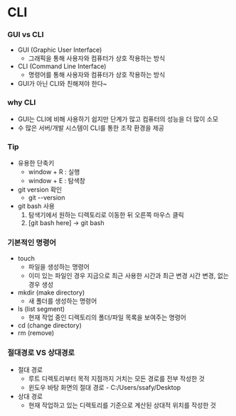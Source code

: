 # CLI



### GUI vs CLI

- GUI (Graphic User Interface)
    - 그래픽을 통해 사용자와 컴퓨터가 상호 작용하는 방식
- CLI (Command Line Interface)
    - 명령어를 통해 사용자와 컴퓨터가 상호 작용하는 방식
- GUI가 아닌 CLI와 친해져야 한다~



### why CLI

- GUI는 CLI에 비해 사용하기 쉽지만 단계가 많고 컴퓨터의 성능을 더 많이 소모
- 수 많은 서버/개발 시스템이 CLI를 통한 조작 환경을 제공



### Tip

- 유용한 단축키
    - window + R : 실행
    - window + E : 탐색창
- git version 확인
    - git --version
- git bash 사용
    1. 탐색기에서 원하는 디렉토리로 이동한 뒤 오른쪽 마우스 클릭
    2. [git bash here] → git bash



### 기본적인 명령어

- touch
    - 파일을 생성하는 명령어
    - 이미 있는 파일인 경우 지금으로 최근 사용한 시간과 최근 변경 시간 변경, 없는 경우 생성
- mkdir (make directory)
    - 새 폴더를 생성하는 명령어
- ls (list segment)
    - 현재 작업 중인 디렉토리의 폴더/파일 목록을 보여주는 명령어
- cd (change directory)
- rm (remove)



### 절대경로 VS 상대경로

- 절대 경로
    - 루트 디렉토리부터 목적 지점까지 거치는 모든 경로를 전부 작성한 것
    - 윈도우 바탕 화면의 절대 경로 - C:/Users/ssafy/Desktop
- 상대 경로
    - 현재 작업하고 있는 디렉토리를 기준으로 계산된 상대적 위치를 작성한 것